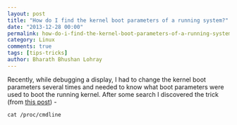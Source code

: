```yaml
---
layout: post
title: "How do I find the kernel boot parameters of a running system?"
date: "2013-12-28 00:00"
permalink: how-do-i-find-the-kernel-boot-parameters-of-a-running-system
category: Linux
comments: true
tags: [tips-tricks]
author: Bharath Bhushan Lohray
---
```


Recently, while debugging a display, I had to change the kernel boot parameters several times and needed to know what boot parameters were used to boot the running kernel. After some search I discovered the trick (from [this post](http://askubuntu.com/questions/32654/how-do-i-find-the-boot-parameters-used-by-the-running-kernel)) -

```
cat /proc/cmdline
```

